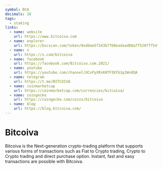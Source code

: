 ```yaml
---
symbol: BCA
decimals: 18
tags:
  - staking
links:
  - name: website
    url: https://www.bitcoiva.com
  - name: explorer
    url: https://bscscan.com/token/0xddae5f343b7768eadaad88a7f520fff54f198211
  - name: x
    url: https://x.com/bitcoiva
  - name: facebook
    url: https://facebook.com/Bitcoiva.com.2021/
  - name: youtube
    url: https://youtube.com/channel/UCxPyXRsK0TFIKfG1p2Ws0QA
  - name: telegram
    url: https://t.me/BITCOIVA
  - name: coinmarketcap
    url: https://coinmarketcap.com/currencies/bitcoiva/
  - name: coingecko
    url: https://coingecko.com/coins/bitcoiva
  - name: blog
    url: https://blog.bitcoiva.com/
---
```


# Bitcoiva

Bitcoiva is the Next-generation crypto-trading platform that supports various forms of transactions such as Fiat to Crypto trading, Crypto to Crypto trading and direct purchase option. Instant, fast and easy transactions are possible with Bitcoiva.
